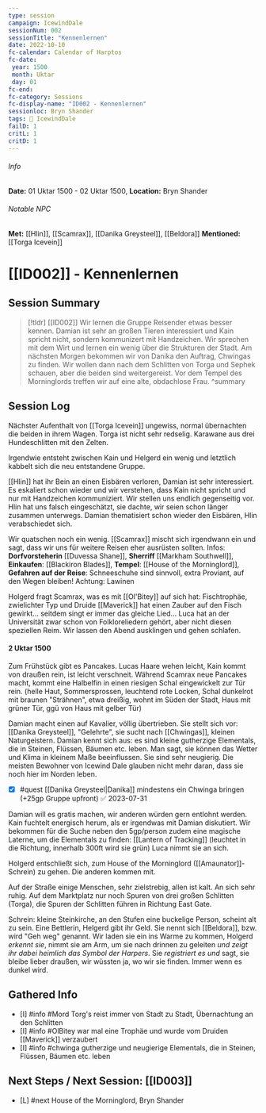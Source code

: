 ```yaml
---
type: session
campaign: IcewindDale
sessionNum: 002
sessionTitle: "Kennenlernen"
date: 2022-10-10
fc-calendar: Calendar of Harptos
fc-date:
 year: 1500
 month: Uktar
 day: 01
fc-end:
fc-category: Sessions
fc-display-name: "ID002 - Kennenlernen"
sessionloc: Bryn Shander
tags: 📅 IcewindDale
failD: 1
critL: 1
critD: 1
---
```


###### Info
**Date:** 01 Uktar 1500 - 02 Uktar 1500, **Location:** Bryn Shander

###### Notable NPC
**Met:** [[Hlin]], [[Scamrax]], [[Danika Greysteel]], [[Beldora]]
**Mentioned:** [[Torga Icevein]]

# [[ID002]] - Kennenlernen
## Session Summary
> [!tldr] [[ID002]]
> Wir lernen die Gruppe Reisender etwas besser kennen. Damian ist sehr an großen Tieren interessiert und Kain spricht nicht, sondern kommunizert mit Handzeichen. Wir sprechen mit dem Wirt und lernen ein wenig über die Strukturen der Stadt. Am nächsten Morgen bekommen wir von Danika den Auftrag, Chwingas zu finden. Wir wollen dann nach dem Schlitten von Torga und Sephek schauen, aber die beiden sind weitergereist. Vor dem Tempel des Morninglords treffen wir auf eine alte, obdachlose Frau.
> ^summary

## Session Log
Nächster Aufenthalt von [[Torga Icevein]] ungewiss, normal übernachten die beiden in ihrem Wagen. Torga ist nicht sehr redselig. Karawane aus drei Hundeschlitten mit den Zelten.

Irgendwie entsteht zwischen Kain und Helgerd ein wenig und letztlich kabbelt sich die neu entstandene Gruppe.

[[Hlin]] hat ihr Bein an einen Eisbären verloren, Damian ist sehr interessiert. Es eskaliert schon wieder und wir verstehen, dass Kain nicht spricht und nur mit Handzeichen kommuniziert.  Wir stellen uns endlich gegenseitig vor. Hlin hat uns falsch eingeschätzt, sie dachte, wir seien schon länger zusammen unterwegs. Damian thematisiert schon wieder den Eisbären, Hlin verabschiedet sich.

Wir quatschen noch ein wenig. [[Scamrax]] mischt sich irgendwann ein und sagt, dass wir uns für weitere Reisen eher ausrüsten sollten. 
Infos: **Dorfvorsteherin** [[Duvessa Shane]], **Sherriff** [[Markham Southwell]], **Einkaufen**: [[Blackiron Blades]], **Tempel**: [[House of the Morninglord]], **Gefahren auf der Reise**:  Schneeschuhe sind sinnvoll, extra Proviant, auf den Wegen bleiben! Achtung: Lawinen

Holgerd fragt Scamrax, was es mit [[Ol'Bitey]] auf sich hat:
Fischtrophäe, zwielichter Typ und Druide [[Maverick]] hat einen Zauber auf den Fisch gewirkt... seitdem singt er immer das gleiche Lied...
Luca hat an der Universität zwar schon von Folkloreliedern gehört, aber nicht diesen speziellen Reim.
Wir lassen den Abend ausklingen und gehen schlafen.

#### 2 Uktar 1500
Zum Frühstück gibt es Pancakes. Lucas Haare wehen leicht, Kain kommt von draußen rein, ist leicht verschneit. Während Scamrax neue Pancakes macht, kommt eine Halbelfin in einen riesigen Schal eingewickelt zur Tür rein. (helle Haut, Sommersprossen, leuchtend rote Locken, Schal dunkelrot mit braunen "Strähnen", etwa dreißig, wohnt im Süden der Stadt, Haus mit grüner Tür, ggü von Haus mit gelber Tür)

Damian macht einen auf Kavalier, völlig übertrieben.
Sie stellt sich vor: [[Danika Greysteel]], "Gelehrte", sie sucht nach [[Chwingas]], kleinen Naturgeistern. Damian kennt sich aus: es sind kleine gutherzige Elementals, die in Steinen, Flüssen, Bäumen etc. leben. Man sagt, sie können das Wetter und Klima in kleinem Maße beeinflussen. Sie sind sehr neugierig.
Die meisten Bewohner von Icewind Dale glauben nicht mehr daran, dass sie noch hier im Norden leben.

- [x] #quest [[Danika Greysteel|Danika]] mindestens ein Chwinga bringen (+25gp Gruppe upfront) ✅ 2023-07-31

Damian will es gratis machen, wir anderen würden gern entlohnt werden. Kain fuchtelt energisch herum, als er irgendwas mit Damian diskutiert. Wir bekommen für die Suche neben den 5gp/person zudem eine magische Laterne, um die Elementals zu finden: [[Lantern of Tracking]] (leuchtet in die Richtung, innerhalb 300ft wird sie grün) Luca nimmt sie an sich.

Holgerd entschließt sich, zum House of the Morninglord ([[Amaunator]]-Schrein) zu gehen. Die anderen kommen mit. 

Auf der Straße einige Menschen, sehr zielstrebig, allen ist kalt. An sich sehr ruhig.  Auf dem Marktplatz nur noch Spuren von drei großen Schlitten (Torga), die Spuren der Schlitten führen in Richtung East Gate.

Schrein: kleine Steinkirche, an den Stufen eine buckelige Person, scheint alt zu sein. Eine Bettlerin, Helgerd gibt ihr Geld. Sie nennt sich [[Beldora]], bzw. wird "Geh weg" genannt. Wir laden sie ein ins Warme zu kommen, Holgerd *erkennt sie*, nimmt sie am Arm, um sie nach drinnen zu geleiten *und zeigt ihr dabei heimlich das Symbol der Harpers*. Sie *registriert es und* sagt, sie bleibe lieber draußen, wir wüssten ja, wo wir sie finden. Immer wenn es dunkel wird.

## Gathered Info
- [I] #info #Mord Torg's reist immer von Stadt zu Stadt, Übernachtung an den Schlitten
- [I] #info #OlBitey war mal eine Trophäe und wurde vom Druiden [[Maverick]] verzaubert
- [I] #info #chwinga gutherzige und neugierige Elementals, die in Steinen, Flüssen, Bäumen etc. leben

## Next Steps / Next Session: [[ID003]]
- [L] #next House of the Morninglord, Bryn Shander

